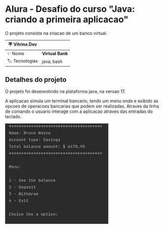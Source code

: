 # Alura - Desafio do curso "Java: criando a primeira aplicacao"

O projeto consiste na criacao de um banco virtual.

| :placard: Vitrine.Dev |     |
| -------------  | --- |
| :sparkles: Nome        | **Virtual Bank**|
| :label: Tecnologias | java, bash|

## Detalhes do projeto

O projeto foi desenvolvido na plataforma java, na versao 17.

A aplicacao simula um terminal bancario, tendo um menu onde e exibido as opcoes de operacoes bancarias que podem ser realizadas.
Atraves da linha de comando o usuario interage com a aplicacao atraves das entradas do teclado.

![](./.docs/images/img001.png#vitrinedev)